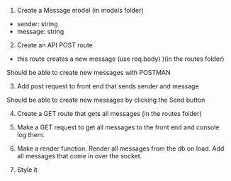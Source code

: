 1. Create a Message model (in models folder)
 * sender: string
 * message: string

2. Create an API POST route
 * this route creates a new message (use req.body) )(in the routes folder)

Should be able to create new messages with POSTMAN

3. Add post request to front end that sends sender and message

Should be able to create new messages by clicking the Send button

4. Create a GET route that gets all messages (in the routes folder)

5. Make a GET request to get all messages to the front end and console log them.

6. Make a render function. Render all messages from the db on load. Add all messages that come in over the socket.

7. Style it